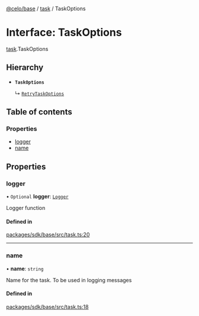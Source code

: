 [@celo/base](../README.md) / [task](../modules/task.md) / TaskOptions

# Interface: TaskOptions

[task](../modules/task.md).TaskOptions

## Hierarchy

- **`TaskOptions`**

  ↳ [`RetryTaskOptions`](task.RetryTaskOptions.md)

## Table of contents

### Properties

- [logger](task.TaskOptions.md#logger)
- [name](task.TaskOptions.md#name)

## Properties

### logger

• `Optional` **logger**: [`Logger`](../modules/logger.md#logger)

Logger function

#### Defined in

[packages/sdk/base/src/task.ts:20](https://github.com/celo-org/developer-tooling/blob/master/packages/sdk/base/src/task.ts#L20)

___

### name

• **name**: `string`

Name for the task. To be used in logging messages

#### Defined in

[packages/sdk/base/src/task.ts:18](https://github.com/celo-org/developer-tooling/blob/master/packages/sdk/base/src/task.ts#L18)
